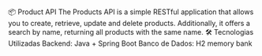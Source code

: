 📦 Product API
The Products API is a simple RESTful application that allows you to create, retrieve, update and delete products. Additionally, it offers a search by name, returning all products with the same name.
🛠 Tecnologias Utilizadas
Backend: Java + Spring Boot
Banco de Dados: H2 memory bank
